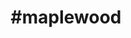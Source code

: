 ---
title: "#maplewood"
hashtag: maplewood
tags:
  - Cities I have lived in
  - Cities I have visited
  - City
  - Minnesota
---